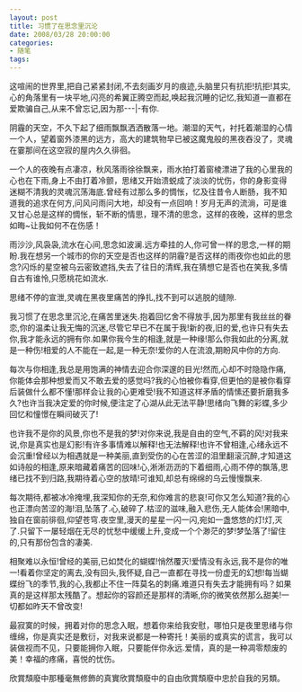 ```yaml
---
layout: post
title: 习惯了在思念里沉沦
date: 2008/03/28 20:00:00
categories: 
- 随笔
tags: 
---
```


这喧闹的世界里,把自己紧紧封闭,不去刻画岁月的痕迹,头脑里只有抗拒!抗拒!其实,心的角落里有一块平地,闪亮的希翼正腾空而起,唤起我沉睡的记忆,我知道一直都在爱欺骗自己,从来不曾忘记,因为那\---|-有你.

阴霾的天空，不久下起了细雨飘飘洒洒散落一地。潮湿的天气，衬托着潮湿的心情一个人，望着窗外漆黑的远方，高大的建筑物早已被这魔鬼般的黑夜吞没了，灵魂在霎那间在这空寂的屋内久久徘徊。

一个人的夜晚有点凄凉，秋风落雨徐徐飘来，雨水拍打着窗棱漂进了我的心里我的心也在下雨,身上不由打着冷颤，思绪又开始溃蜕成了淡淡的忧伤，你的身影变得迷糊不清我的灵魂沉荡海底.曾经有过那么多的惆怅，忆及往昔令人断肠，我不知道我的追求在何方,问风问雨问大地，却没有一点回响！岁月无声的流淌，可是谁又甘心总是这样的惆怅，斩不断的情思，理不清的思念，这样的夜晚，这样的思念如晦~让我如何不在伤感！

雨沙沙,风袅袅,流水在心间,思念如波澜.远方牵挂的人,你可曾一样的思念,一样的期盼.我在想另一个城市的你的天空是否也这样的阴霾?是否这样的雨夜你也如此的思念?闪烁的星空被乌云密致遮挡,失去了往日的清辉,我在猜想它是否也在笑我,多情自古有谁怜,只愿桃花如流水.

思绪不停的宣泄,灵魂在黑夜里痛苦的挣扎,找不到可以逃脱的缝隙.

我习惯了在思念里沉沦,在痛苦里迷失.抱着回忆舍不得放手,因为那里有我丝丝的眷恋,你的温柔让我无悔的沉迷,尽管它早已不在属于我!新的夜,旧的爱,也许只有失去你,我才能永远的拥有你.如果你我今生的相逢,就是一种缘!那么你我如此的分离,就是一种伤!相爱的人不能在一起,是一种无奈!爱你的人在流浪,期盼风中你的方向.

每次与你相逢,我总是用饱满的神情去迎合你深邃的目光!然而,心却不时隐隐作痛,你能体会那种想爱而又不敢去爱的感觉吗?我的心怕被你看穿,但更怕的是被你看穿后装做什么都不懂!那样会让我的心更难受!我不知道这样矛盾的情愫还要折磨我多久?也许当我决定爱的你时候,便注定了心湖从此无法平静!思绪向飞舞的彩蝶,多少回忆和憧憬在瞬间破灭了!

也许我不是你的风景,你也不是我的梦!对你来说,我是自由的空气,不羁的风!对我来说,你是真实也是幻影!有许多事情难以解释!也无法解释!也许不曾相逢,心绪永远不会沉重!曾经以为相遇就是一种美丽,直到受伤的心在苦涩的泪里翻滚沉醉,才知道这如诗般的相逢,原来暗藏着痛苦的回味!心,淅淅沥沥的下着细雨,心雨不停的飘落,思绪已找不到归路,我期待着心空的放晴!可谁知,却总有绵绵的乌云慢慢飘来.

每次期待,都被冰冷掩埋,我深知你的无奈,和你难言的悲哀!可你又怎么知道?我的心也正漂向苦涩的海!泪,坠落了.心,破碎了.枯涩的滋味,融入悲伤,无人能体会!黑暗中,独自在窗前徘徊,仰望苍穹.夜空里,漫天的星星一闪一闪,宛如一盏悠悠的灯!灯,灭了.只留下一屡轻烟在无尽的忧愁中缓缓上升,变成一个个渺茫的梦!梦坠落了!留住的,只有那份包含的凄美.

相聚难以永恒!曾经的美丽,已如焚化的蝴蝶!悄然覆灭!爱情没有永远,我不是你的唯一!看着你坚定的离去,没有回头,我怀疑,自己一直都在寻找一份虚无的幻想!每当蝴蝶纷飞的季节,我的心,我都止不住一阵莫名的刺痛.难道只有失去才能拥有吗？如果真的是这样那太残酷了。想起你的容颜还是那样的清晰,你的微笑依然那么甜美!一切都如昨天不曾改变!

最寂寞的时候，拥着对你的思念入眠，想着你来给我安慰，哪怕只是夜里思绪与你缠绵，你是真实还是敷衍，对我来说都是一种寄托！美丽的或真实的谎言，我可以装做视而不见，只要能拥你入眠，只要能伴你永远.爱情，真的是一种凋零颓废的美！幸福的疼痛，喜悦的忧伤。

欣賞頹廢中那種毫無修飾的真實欣賞頹廢中的自由欣賞頹廢中忠於自我的另類。
